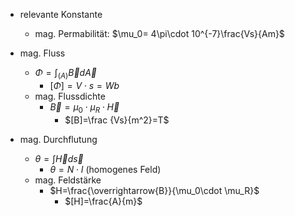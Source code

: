 - relevante Konstante
	- mag. Permabilität: $\mu_0= 4\pi\cdot 10^{-7}\frac{Vs}{Am}$ 
- mag. Fluss
	- $\Phi=\int _{(A)}\overrightarrow{B}d\overrightarrow{A}$
		- $[\Phi]=V\cdot s=Wb$ 
	- mag. Flussdichte
		- $\overrightarrow{B}=\mu_{0}\cdot \mu_{R}\cdot \overrightarrow{H}$ 
			- $[B]=\frac {Vs}{m^2}=T$ 

- mag. Durchflutung
	- $\theta=\int\overrightarrow{H}d\overrightarrow{s}$ 
		- $\theta= N\cdot I$ (homogenes Feld)
	- mag. Feldstärke
		- $H=\frac{\overrightarrow{B}}{\mu_0\cdot \mu_R}$ 
			- $[H]=\frac{A}{m}$ 
